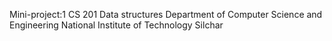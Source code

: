 Mini-project:1
CS 201
Data structures
Department of Computer Science and Engineering 
National Institute of Technology Silchar 